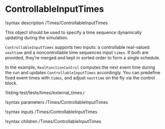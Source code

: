 # ControllableInputTimes

!syntax description /Times/ControllableInputTimes

This object should be used to specify a time sequence dynamically updating during the simulation.


`ControllableInputTimes` supports two inputs: a controllable real-valued `nexttime` and a noncontrollable time sequences input `times`. If both are provided, they’re merged and kept in sorted order to form a single schedule.

In the example, `RealFunctionControl` computes the next event time during the run and updates `ControllableInputTimes` accordingly. You can predefine fixed event times with `times`, and adjust `nexttime` on the fly via the control block.

!listing test/tests/times/external_times.i

!syntax parameters /Times/ControllableInputTimes

!syntax inputs /Times/ControllableInputTimes

!syntax children /Times/ControllableInputTimes
